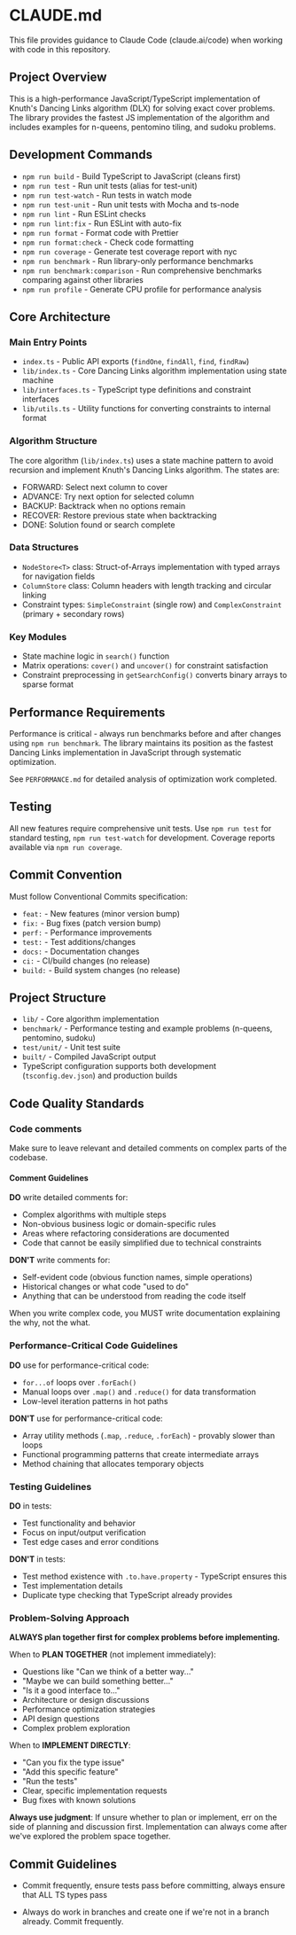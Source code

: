 # CLAUDE.md

This file provides guidance to Claude Code (claude.ai/code) when working with code in this repository.

## Project Overview

This is a high-performance JavaScript/TypeScript implementation of Knuth's Dancing Links algorithm (DLX) for solving exact cover problems. The library provides the fastest JS implementation of the algorithm and includes examples for n-queens, pentomino tiling, and sudoku problems.

## Development Commands

- `npm run build` - Build TypeScript to JavaScript (cleans first)
- `npm run test` - Run unit tests (alias for test-unit)
- `npm run test-watch` - Run tests in watch mode
- `npm run test-unit` - Run unit tests with Mocha and ts-node
- `npm run lint` - Run ESLint checks
- `npm run lint:fix` - Run ESLint with auto-fix
- `npm run format` - Format code with Prettier
- `npm run format:check` - Check code formatting
- `npm run coverage` - Generate test coverage report with nyc
- `npm run benchmark` - Run library-only performance benchmarks
- `npm run benchmark:comparison` - Run comprehensive benchmarks comparing against other libraries
- `npm run profile` - Generate CPU profile for performance analysis

## Core Architecture

### Main Entry Points

- `index.ts` - Public API exports (`findOne`, `findAll`, `find`, `findRaw`)
- `lib/index.ts` - Core Dancing Links algorithm implementation using state machine
- `lib/interfaces.ts` - TypeScript type definitions and constraint interfaces
- `lib/utils.ts` - Utility functions for converting constraints to internal format

### Algorithm Structure

The core algorithm (`lib/index.ts`) uses a state machine pattern to avoid recursion and implement Knuth's Dancing Links algorithm. The states are:

- FORWARD: Select next column to cover
- ADVANCE: Try next option for selected column
- BACKUP: Backtrack when no options remain
- RECOVER: Restore previous state when backtracking
- DONE: Solution found or search complete

### Data Structures

- `NodeStore<T>` class: Struct-of-Arrays implementation with typed arrays for navigation fields
- `ColumnStore` class: Column headers with length tracking and circular linking
- Constraint types: `SimpleConstraint` (single row) and `ComplexConstraint` (primary + secondary rows)

### Key Modules

- State machine logic in `search()` function
- Matrix operations: `cover()` and `uncover()` for constraint satisfaction
- Constraint preprocessing in `getSearchConfig()` converts binary arrays to sparse format

## Performance Requirements

Performance is critical - always run benchmarks before and after changes using `npm run benchmark`. The library maintains its position as the fastest Dancing Links implementation in JavaScript through systematic optimization.

See `PERFORMANCE.md` for detailed analysis of optimization work completed.

## Testing

All new features require comprehensive unit tests. Use `npm run test` for standard testing, `npm run test-watch` for development. Coverage reports available via `npm run coverage`.

## Commit Convention

Must follow Conventional Commits specification:

- `feat:` - New features (minor version bump)
- `fix:` - Bug fixes (patch version bump)
- `perf:` - Performance improvements
- `test:` - Test additions/changes
- `docs:` - Documentation changes
- `ci:` - CI/build changes (no release)
- `build:` - Build system changes (no release)

## Project Structure

- `lib/` - Core algorithm implementation
- `benchmark/` - Performance testing and example problems (n-queens, pentomino, sudoku)
- `test/unit/` - Unit test suite
- `built/` - Compiled JavaScript output
- TypeScript configuration supports both development (`tsconfig.dev.json`) and production builds

## Code Quality Standards

### Code comments

Make sure to leave relevant and detailed comments on complex parts of the codebase.

#### Comment Guidelines

**DO** write detailed comments for:

- Complex algorithms with multiple steps
- Non-obvious business logic or domain-specific rules
- Areas where refactoring considerations are documented
- Code that cannot be easily simplified due to technical constraints

**DON'T** write comments for:

- Self-evident code (obvious function names, simple operations)
- Historical changes or what code "used to do"
- Anything that can be understood from reading the code itself

When you write complex code, you MUST write documentation explaining the why, not the what.

### Performance-Critical Code Guidelines

**DO** use for performance-critical code:

- `for...of` loops over `.forEach()`
- Manual loops over `.map()` and `.reduce()` for data transformation
- Low-level iteration patterns in hot paths

**DON'T** use for performance-critical code:

- Array utility methods (`.map`, `.reduce`, `.forEach`) - provably slower than loops
- Functional programming patterns that create intermediate arrays
- Method chaining that allocates temporary objects

### Testing Guidelines

**DO** in tests:

- Test functionality and behavior
- Focus on input/output verification
- Test edge cases and error conditions

**DON'T** in tests:

- Test method existence with `.to.have.property` - TypeScript ensures this
- Test implementation details
- Duplicate type checking that TypeScript already provides

### Problem-Solving Approach

**ALWAYS plan together first for complex problems before implementing.**

When to **PLAN TOGETHER** (not implement immediately):

- Questions like "Can we think of a better way..."
- "Maybe we can build something better..."
- "Is it a good interface to..."
- Architecture or design discussions
- Performance optimization strategies
- API design questions
- Complex problem exploration

When to **IMPLEMENT DIRECTLY**:

- "Can you fix the type issue"
- "Add this specific feature"
- "Run the tests"
- Clear, specific implementation requests
- Bug fixes with known solutions

**Always use judgment**: If unsure whether to plan or implement, err on the side of planning and discussion first. Implementation can always come after we've explored the problem space together.

## Commit Guidelines

- Commit frequently, ensure tests pass before committing, always ensure that ALL TS types pass

- Always do work in branches and create one if we're not in a branch already. Commit frequently.
